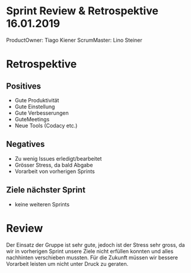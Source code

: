 
#  Sprint Review & Retrospektive 16.01.2019
ProductOwner: Tiago Kiener ScrumMaster: Lino Steiner

#   Retrospektive

##  Positives
- Gute Produktivität
- Gute Einstellung
- Gute Verbesserungen
- GuteMeetings
- Neue Tools (Codacy etc.)

##  Negatives
- Zu wenig Issues erledigt/bearbeitet
- Grösser Stress, da bald Abgabe
- Vorarbeit von vorherigen Sprints

##  Ziele nächster Sprint
- keine weiteren Sprints


#   Review

Der Einsatz der Gruppe ist sehr gute, jedoch ist der Stress sehr gross, da wir in vorherigen Sprint unsere Ziele nicht erfüllen konnten und alles nachhinten verschieben mussten. Für die Zukunft müssen wir bessere Vorarbeit leisten um nicht unter Druck zu geraten.
